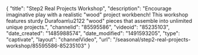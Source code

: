 {
    "title": "Step2 Real Projects Workshop",
    "description": "Encourage imaginative play with a realistic \"wood\" project workbench! This workshop features sturdy Durafoam\u2122 \"wood\" pieces that assemble into unlimited unique projects.",
    "channelid": "85595586",
    "videoid": "85235103",
    "date_created": "1485988574",
    "date_modified": "1491593205",
    "type": "captivate",
    "layout": "channelVideo",
    "url": "\/seasonal\/step2-real-projects-workshop\/85595586-85235103"
}